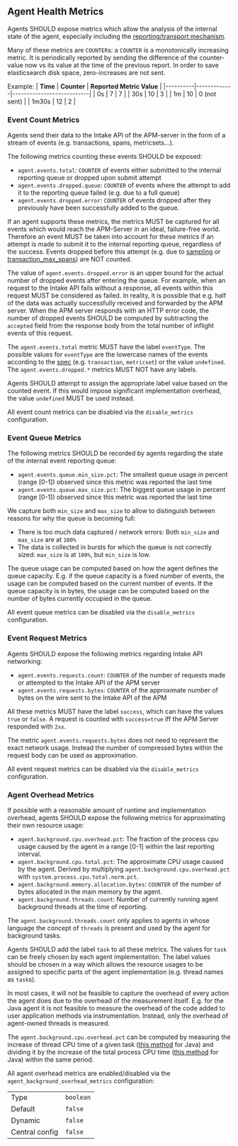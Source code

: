 ## Agent Health Metrics

Agents SHOULD expose metrics which allow the analysis of the internal state of the agent, especially including the [reporting/transport mechanism](transport.md).

Many of these metrics are `COUNTER`s: a `COUNTER` is a monotonically increasing metric.
It is periodically reported by sending the difference of the counter-value now vs its value at the time of the previous report.
In order to save elasticsearch disk space, zero-increases are not sent.

Example:
| **Time** | **Counter** | **Reported Metric Value** |
|----------|-------------|---------------------------|
| 0s       | 7           | 7                         |
| 30s      | 10          | 3                         |
| 1m       | 10          | 0 (not sent)              |
| 1m30s    | 12          | 2                         |


### Event Count Metrics

Agents send their data to the Intake API of the APM-server in the form of a stream of events (e.g. transactions, spans, metricsets...).

The following metrics counting these events SHOULD be exposed:
 - `agent.events.total`: `COUNTER` of events either submitted to the internal reporting queue or dropped upon submit attempt
 - `agent.events.dropped.queue`: `COUNTER` of events where the attempt to add it to the reporting queue failed (e.g. due to a full queue)
 - `agent.events.dropped.error`: `COUNTER` of events dropped after they previously have been successfully added to the queue.

If an agent supports these metrics, the metrics MUST be captured for all events which would reach the APM-Server in an ideal, failure-free world.
Therefore an event MUST be taken into account for these metrics if an attempt is made to submit it to the internal reporting queue, regardless of the success.
Events dropped before this attempt (e.g. due to [sampling](tracing-sampling.md) or [transaction_max_spans](handling-huge-traces/tracing-spans-limit.md)) are NOT counted.

The value of `agent.events.dropped.error` is an upper bound for the actual number of dropped events after entering the queue.
For example, when an request to the Intake API fails without a response, all events within this request MUST be considered as failed.
In reality, it is possible that e.g. half of the data was actually successfully received and forwarded by the APM server.
When the APM server responds with an HTTP error code, the number of dropped events SHOULD be computed by subtracting the `accepted` field from the response body from the total number of inflight events of this request.

The `agent.events.total` metric MUST have the label `eventType`. The possible values for `eventType` are the lowercase names of the events according to the [spec](https://github.com/elastic/apm-server/tree/main/docs/spec/v2) (e.g. `transaction`, `metricset`) or the value `undefined`.
The `agent.events.dropped.*` metrics MUST NOT have any labels.

Agents SHOULD attempt to assign the appropriate label value based on the counted event. If this would impose significant implementation overhead, the value `undefined` MUST be used instead.

All event count metrics can be disabled via the `disable_metrics` configuration.

### Event Queue Metrics

The following metrics SHOULD be recorded by agents regarding the state of the internal event reporting queue:

 - `agent.events.queue.min_size.pct`: The smallest queue usage in percent (range [0-1]) observed since this metric was reported the last time
 - `agent.events.queue.max_size.pct`: The biggest queue usage in percent (range [0-1]) observed since this metric was reported the last time

We capture both `min_size` and `max_size` to allow to distinguish between reasons for why the queue is becoming full:
 * There is too much data captured / network errors: Both `min_size` and `max_size` are at `100%`
 * The data is collected in bursts for which the queue is not correctly sized: `max_size` is at `100%`, but `min_size` is low.

The queue usage can be computed based on how the agent defines the queue capacity.
E.g. if the queue capacity is a fixed number of events, the usage can be computed based on the current number of events.
If the queue capacity is in bytes, the usage can be computed based on the number of bytes currently occupied in the queue.

All event queue metrics can be disabled via the `disable_metrics` configuration.

### Event Request Metrics

Agents SHOULD expose the following metrics regarding Intake API networking:

 - `agent.events.requests.count`: `COUNTER` of the number of requests made or attempted to the Intake API of the APM server
 - `agent.events.requests.bytes`: `COUNTER` of the approximate number of bytes on the wire sent to the Intake API of the APM

All these metrics MUST have the label `success`, which can have the values `true` or `false`. A request is counted with `success=true` iff the APM Server responded with `2xx`.

The metric `agent.events.requests.bytes` does not need to represent the exact network usage.
Instead the number of compressed bytes within the request body can be used as approximation.

All event request metrics can be disabled via the `disable_metrics` configuration.

### Agent Overhead Metrics

If possible with a reasonable amount of runtime and implementation overhead, agents SHOULD expose the following metrics for approximating their own resource usage:

 - `agent.background.cpu.overhead.pct`: The fraction of the process cpu usage caused by the agent in a range [0-1] within the last reporting interval.
 - `agent.background.cpu.total.pct`: The approximate CPU usage caused by the agent. Derived by multiplying `agent.background.cpu.overhead.pct` with `system.process.cpu.total.norm.pct`.
 - `agent.background.memory.allocation.bytes`: `COUNTER` of the number of bytes allocated in the main memory by the agent.
 - `agent.background.threads.count`: Number of currently running agent background threads at the time of reporting.

The `agent.background.threads.count` only applies to agents in whose language the concept of `threads` is present and used by the agent for background tasks.

Agents SHOULD add the label `task` to all these metrics. The values for `task` can be freely chosen by each agent implementation. The label values should be chosen in a way which allows the resource usages to be assigned to specific parts of the agent implementation (e.g. thread names as `task`s).

In most cases, it will not be feasible to capture the overhead of every action the agent does due to the overhead of the measurement itself. E.g. for the Java agent it is not feasible to measure the overhead of the code added to user application methods via instrumentation. Instead, only the overhead of agent-owned threads is measured.

The `agent.background.cpu.overhead.pct` can be computed by measuring the increase of thread CPU time of a given task ([this method](https://docs.oracle.com/javase/7/docs/api/java/lang/management/ThreadMXBean.html#getCurrentThreadCpuTime()) for Java) and dividing it by the increase of the total process CPU time ([this method](https://docs.oracle.com/javase/7/docs/jre/api/management/extension/com/sun/management/OperatingSystemMXBean.html#getProcessCpuTime()) for Java) within the same period.

All agent overhead metrics are enabled/disabled via the `agent_background_overhead_metrics` configuration:

|                |   |
|----------------|---|
| Type           | `boolean` |
| Default        | `false` |
| Dynamic        | `false` |
| Central config | `false` |
